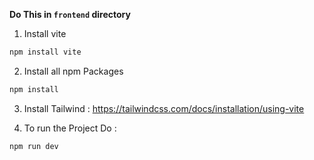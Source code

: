 **Do This in `frontend` directory**

1) Install vite

```bash
npm install vite
```

2) Install all npm Packages
   
```bash
npm install
```

3) Install Tailwind : https://tailwindcss.com/docs/installation/using-vite
  
4) To run the Project Do : 

```bash
npm run dev
```
